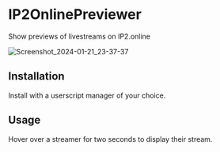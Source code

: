 # IP2OnlinePreviewer
Show previews of livestreams on IP2.online

![Screenshot_2024-01-21_23-37-37](https://github.com/splatert/IP2OnlinePreviewer/assets/82643571/dd85abc6-a812-4b5c-9ee2-fd9d062f8cac)


## Installation
Install with a userscript manager of your choice.


## Usage
Hover over a streamer for two seconds to display their stream.
